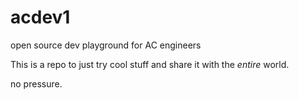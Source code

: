 # acdev1
open source dev playground for AC engineers

This is a repo to just try cool stuff and share it with the _entire_ world.

no pressure.

